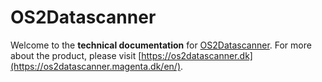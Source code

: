 # OS2Datascanner

Welcome to the **technical documentation** for
[OS2Datascanner](https://os2datascanner.magenta.dk/en/). For more about the
product, please visit
[https://os2datascanner.dk](https://os2datascanner.magenta.dk/en/).
